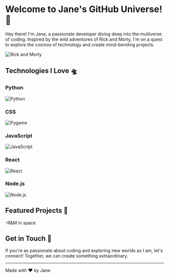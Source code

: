 # Welcome to Jane's GitHub Universe! 🌌

Hey there! I'm Jane, a passionate developer diving deep into the multiverse of coding. Inspired by the wild adventures of Rick and Morty, I'm on a quest to explore the cosmos of technology and create mind-bending projects.

![Rick and Morty](https://media.giphy.com/media/l41lUjUgLLwWrz20w/giphy.gif)

## Technologies I Love 🛸

### Python
![Python](https://media.giphy.com/media/KAq5w47R9rmTuvWOWa/giphy.gif)

### CSS
![Pygame](https://media.giphy.com/media/13FrpeVH09Zrb2/giphy.gif)

### JavaScript
![JavaScript](https://media.giphy.com/media/1mhj872XGgPpL9B69I/giphy.gif)

### React
![React](https://media.giphy.com/media/eNAsjO55tPbgaor7ma/giphy.gif)

### Node.js
![Node.js](https://media.giphy.com/media/kdFc8fubgS31b8DsVu/giphy.gif)

## Featured Projects 🚀

-R&M in space

## Get in Touch 📡

If you're as passionate about coding and exploring new worlds as I am, let's connect! Together, we can create something extraordinary.

---

Made with ❤️ by Jane

